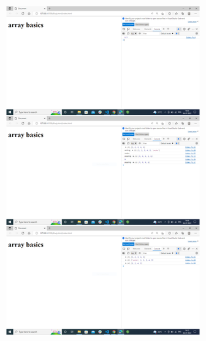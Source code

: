 <img src="first and last num.PNG" alt="output">
<img src="push and pop.PNG" alt="output">
<img src="unshift and shift.PNG" alt="output">